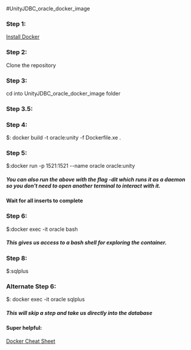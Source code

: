 #UnityJDBC_oracle_docker_image

### Step 1:
[Install Docker](https://docs.docker.com/install/)

### Step 2:
Clone the repository

### Step 3:
cd into UnityJDBC_oracle_docker_image folder

### Step 3.5:


### Step 4:
$: docker build -t oracle:unity -f Dockerfile.xe .

### Step 5:
$:docker run -p 1521:1521 --name oracle oracle:unity

##### You can also run the above with the flag -dit which runs it as a daemon so you don't need to open another terminal to interact with it.
#### Wait for all inserts to complete

### Step 6:
$:docker exec -it oracle bash

##### This gives us access to a bash shell for exploring the container.
### Step 8:
$:sqlplus

### Alternate Step 6:
$: docker exec -it oracle sqlplus

##### This will skip a step and take us directly into the database

#### Super helpful:
[Docker Cheat Sheet](https://www.docker.com/sites/default/files/Docker_CheatSheet_08.09.2016_0.pdf)
